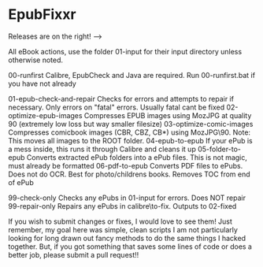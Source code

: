 # EpubFixxr

Releases are on the right! --> 

All eBook actions, use the folder 01-input for their input directory unless otherwise noted.

00-runfirst					Calibre, EpubCheck and Java are required. Run 00-runfirst.bat if you have not already

01-epub-check-and-repair 	Checks for errors and attempts to repair if necessary. Only errors on "fatal" errors. Usually fatal cant be fixed
02-optimize-epub-images		Compresses EPUB images using MozJPG at quality 90 (extremely low loss but way smaller filesize) 
03-optimize-comic-images	Compresses comicbook images (CBR, CBZ, CB*) using MozJPG\90. Note: This moves all images to the ROOT folder.
04-epub-to-epub				If your ePub is a mess inside, this runs it through Calibre and cleans it up
05-folder-to-epub			Converts extracted ePub folders into a ePub files. This is not magic, must already be formatted
06-pdf-to-epub				Converts PDF files to ePubs. Does not do OCR. Best for photo/childrens books. Removes TOC from end of ePub

99-check-only				Checks any ePubs in 01-input for errors. Does NOT repair
99-repair-only				Repairs any ePubs in calibre\to-fix. Outputs to 02-fixed

If you wish to submit changes or fixes, I would love to see them! Just remember, my goal here was simple, clean scripts
I am not particularly  looking for long drawn out fancy methods to do the same things I hacked together.
But, if you got something that saves some lines of code or does a better job, please submit a pull request!!
